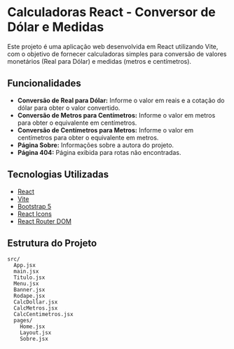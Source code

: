 # Calculadoras React - Conversor de Dólar e Medidas

Este projeto é uma aplicação web desenvolvida em React utilizando Vite, com o objetivo de fornecer calculadoras simples para conversão de valores monetários (Real para Dólar) e medidas (metros e centímetros).

## Funcionalidades

- **Conversão de Real para Dólar:** Informe o valor em reais e a cotação do dólar para obter o valor convertido.
- **Conversão de Metros para Centímetros:** Informe o valor em metros para obter o equivalente em centímetros.
- **Conversão de Centímetros para Metros:** Informe o valor em centímetros para obter o equivalente em metros.
- **Página Sobre:** Informações sobre a autora do projeto.
- **Página 404:** Página exibida para rotas não encontradas.

## Tecnologias Utilizadas

- [React](https://react.dev/)
- [Vite](https://vitejs.dev/)
- [Bootstrap 5](https://getbootstrap.com/)
- [React Icons](https://react-icons.github.io/react-icons/)
- [React Router DOM](https://reactrouter.com/)

## Estrutura do Projeto

```
src/
  App.jsx
  main.jsx
  Titulo.jsx
  Menu.jsx
  Banner.jsx
  Rodape.jsx
  CalcDollar.jsx
  CalcMetros.jsx
  CalcCentimetros.jsx
  pages/
    Home.jsx
    Layout.jsx
    Sobre.jsx
```
